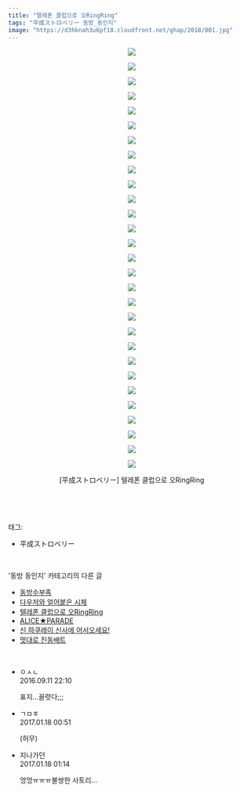 ```yaml
---
title: "텔레폰 클럽으로 오RingRing"
tags: "平成ストロベリー 동방_동인지"
image: "https://d3hknah3u6pf18.cloudfront.net/ghap/2018/001.jpg"
---
```

<div class="article">
<p style="text-align: center; clear: none; float: none;"><img src="{{ site.imgserver4 }}/ghap/2018/001.jpg"/></p>
<p style="text-align: center; clear: none; float: none;"><img src="{{ site.imgserver4 }}/ghap/2018/002.jpg"/></p>
<p style="text-align: center; clear: none; float: none;"><img src="{{ site.imgserver4 }}/ghap/2018/003.jpg"/></p>
<p style="text-align: center; clear: none; float: none;"><img src="{{ site.imgserver4 }}/ghap/2018/004.jpg"/></p>
<p style="text-align: center; clear: none; float: none;"><img src="{{ site.imgserver4 }}/ghap/2018/005.jpg"/></p>
<p style="text-align: center; clear: none; float: none;"><img src="{{ site.imgserver4 }}/ghap/2018/006.jpg"/></p>
<p style="text-align: center; clear: none; float: none;"><img src="{{ site.imgserver4 }}/ghap/2018/007.jpg"/></p>
<p style="text-align: center; clear: none; float: none;"><img src="{{ site.imgserver4 }}/ghap/2018/008.jpg"/></p>
<p style="text-align: center; clear: none; float: none;"><img src="{{ site.imgserver4 }}/ghap/2018/009.jpg"/></p>
<p style="text-align: center; clear: none; float: none;"><img src="{{ site.imgserver4 }}/ghap/2018/010.jpg"/></p>
<p style="text-align: center; clear: none; float: none;"><img src="{{ site.imgserver4 }}/ghap/2018/011.jpg"/></p>
<p style="text-align: center; clear: none; float: none;"><img src="{{ site.imgserver4 }}/ghap/2018/012.jpg"/></p>
<p style="text-align: center; clear: none; float: none;"><img src="{{ site.imgserver4 }}/ghap/2018/013.jpg"/></p>
<p style="text-align: center; clear: none; float: none;"><img src="{{ site.imgserver4 }}/ghap/2018/014.jpg"/></p>
<p style="text-align: center; clear: none; float: none;"><img src="{{ site.imgserver4 }}/ghap/2018/015.jpg"/></p>
<p style="text-align: center; clear: none; float: none;"><img src="{{ site.imgserver4 }}/ghap/2018/016.jpg"/></p>
<p style="text-align: center; clear: none; float: none;"><img src="{{ site.imgserver4 }}/ghap/2018/017.jpg"/></p>
<p style="text-align: center; clear: none; float: none;"><img src="{{ site.imgserver4 }}/ghap/2018/018.jpg"/></p>
<p style="text-align: center; clear: none; float: none;"><img src="{{ site.imgserver4 }}/ghap/2018/019.jpg"/></p>
<p style="text-align: center; clear: none; float: none;"><img src="{{ site.imgserver4 }}/ghap/2018/020.jpg"/></p>
<p style="text-align: center; clear: none; float: none;"><img src="{{ site.imgserver4 }}/ghap/2018/021.jpg"/></p>
<p style="text-align: center; clear: none; float: none;"><img src="{{ site.imgserver4 }}/ghap/2018/022.jpg"/></p>
<p style="text-align: center; clear: none; float: none;"><img src="{{ site.imgserver4 }}/ghap/2018/023.jpg"/></p>
<p style="text-align: center; clear: none; float: none;"><img src="{{ site.imgserver4 }}/ghap/2018/024.jpg"/></p>
<p style="text-align: center; clear: none; float: none;"><img src="{{ site.imgserver4 }}/ghap/2018/025.jpg"/></p>
<p style="text-align: center; clear: none; float: none;"><img src="{{ site.imgserver4 }}/ghap/2018/026.jpg"/></p>
<p style="text-align: center; clear: none; float: none;"><img src="{{ site.imgserver4 }}/ghap/2018/027.jpg"/></p>
<p style="text-align: center; clear: none; float: none;"><img src="{{ site.imgserver4 }}/ghap/2018/028.jpg"/></p>
<p style="text-align: center; clear: none; float: none;"><img src="{{ site.imgserver4 }}/ghap/2018/029.jpg"/></p>
<p style="text-align: center; clear: none; float: none;">[平成ストロベリー] 텔레폰 클럽으로 오RingRing</p>
<p><br/></p>
</div><br/>
<div class="tagTrail">
<p>태그: </p>
<ul>
<li>平成ストロベリー</li>
</ul>
</div><br/>
<div class="another">
<p>'동방 동인지' 카테고리의 다른 글</p>
<ul>
<li><a href="/ghap_2020">동방수부족</a></li>
<li><a href="/ghap_2019">다우저와 얼어붙은 시체</a></li>
<li><a href="/ghap_2018">텔레폰 클럽으로 오RingRing</a></li>
<li><a href="/ghap_2017">ALICE★PARADE</a></li>
<li><a href="/ghap_2016">신 하쿠레이 신사에 어서오세요!</a></li>
<li><a href="/ghap_2015">멋대로 진동배트</a></li>
</ul>
</div><br/>
<div class="cb_module cb_fluid">
<div class="cb_wrt cb_profile">
<div class="comment">
<ul>
<li class="cb_thumb_off" id="comment14803983">
<div class="cb_comment_area">
<div class="cb_info_area">
<div class="cb_section">
<span class="cb_nick_name">ㅇㅅㄴ</span>
</div>
<div class="cb_section">
<span class="cb_date">2016.09.11 22:10 </span>
</div>
</div>
<div class="cb_dsc_comment">
<p class="cb_dsc">
											표지...꼴렷다;;;
										</p>
</div>
</div></li>
<li class="cb_thumb_off" id="comment14894261">
<div class="cb_comment_area">
<div class="cb_info_area">
<div class="cb_section">
<span class="cb_nick_name">ㄱㅁㅎ</span>
</div>
<div class="cb_section">
<span class="cb_date">2017.01.18 00:51 </span>
</div>
</div>
<div class="cb_dsc_comment">
<p class="cb_dsc">
											(허무)
										</p>
</div>
</div></li>
<li class="cb_thumb_off" id="comment14894270">
<div class="cb_comment_area">
<div class="cb_info_area">
<div class="cb_section">
<span class="cb_nick_name">지나가던</span>
</div>
<div class="cb_section">
<span class="cb_date">2017.01.18 01:14 </span>
</div>
</div>
<div class="cb_dsc_comment">
<p class="cb_dsc">
											엉엉ㅠㅠㅠ불쌍한 사토리...
										</p>
</div>
</div></li>
</ul>
</div>
</div><!-- commentList close -->
</div><br/>

